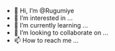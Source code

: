 - 👋 Hi, I’m @Rugumiye
- 👀 I’m interested in ...
- 🌱 I’m currently learning ...
- 💞️ I’m looking to collaborate on ...
- 📫 How to reach me ...

<!---
Rugumiye/Rugumiye is a ✨ special ✨ repository because its `README.md` (this file) appears on your GitHub profile.
You can click the Preview link to take a look at your changes.
--->
